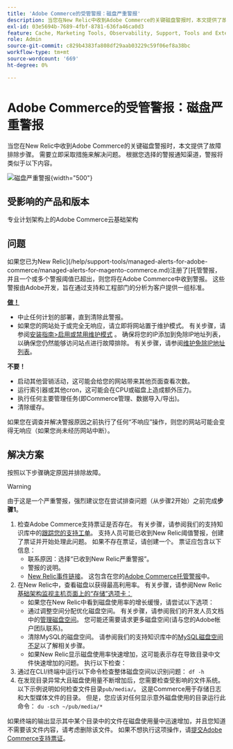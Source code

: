 ```yaml
---
title: 'Adobe Commerce的受管警报：磁盘严重警报'
description: 当您在New Relic中收到Adobe Commerce的关键磁盘警报时，本文提供了故障排除步骤。 需要立即采取措施来解决问题。 根据您选择的警报通知渠道，警报将类似于以下内容。
exl-id: 03e5694b-7689-4fbf-8781-636fa46ca0d3
feature: Cache, Marketing Tools, Observability, Support, Tools and External Services
role: Admin
source-git-commit: c829b4383fa808df29aab03229c59f06ef8a38bc
workflow-type: tm+mt
source-wordcount: '669'
ht-degree: 0%

---
```


# Adobe Commerce的受管警报：磁盘严重警报

当您在New Relic中收到Adobe Commerce的关键磁盘警报时，本文提供了故障排除步骤。 需要立即采取措施来解决问题。 根据您选择的警报通知渠道，警报将类似于以下内容。

![磁盘严重警报](assets/disk-critical-magento-managed.png){width="500"}

## 受影响的产品和版本

专业计划架构上的Adobe Commerce云基础架构

## 问题

如果您已为New Relic](/help/support-tools/managed-alerts-for-adobe-commerce/managed-alerts-for-magento-commerce.md)注册了[托管警报，并且一个或多个警报阈值已超出，则您将在Adobe Commerce中收到警报。 这些警报由Adobe开发，旨在通过支持和工程部门的分析为客户提供一组标准。

<u> **做！** </u>

* 中止任何计划的部署，直到清除此警报。
* 如果您的网站处于或完全无响应，请立即将网站置于维护模式。 有关步骤，请参阅[安装指南>启用或禁用维护模式](https://devdocs.magento.com/guides/v2.4/install-gde/install/cli/install-cli-subcommands-maint.html?itm_source=devdocs&amp;itm_medium=search_page&amp;itm_campaign=federated_search&amp;itm_term=mainten) 。 确保将您的IP添加到免除IP地址列表，以确保您仍然能够访问站点进行故障排除。 有关步骤，请参阅[维护免除IP地址列表](https://devdocs.magento.com/guides/v2.4/install-gde/install/cli/install-cli-subcommands-maint.html?itm_source=devdocs&amp;itm_medium=search_page&amp;itm_campaign=federated_search&amp;itm_term=mainten#instgde-cli-maint-exempt)。

**不要！**

* 启动其他营销活动，这可能会给您的网站带来其他页面查看次数。
* 运行索引器或其他cron，这可能会在CPU或磁盘上造成额外压力。
* 执行任何主要管理任务(即Commerce管理、数据导入/导出)。
* 清除缓存。

如果您在调查并解决警报原因之前执行了任何“不响应”操作，则您的网站可能会变得无响应（如果您尚未经历网站中断）。

## 解决方案

按照以下步骤确定原因并排除故障。

>[!WARNING]
>
>由于这是一个严重警报，强烈建议您在尝试排查问题（从步骤2开始）之前完成&#x200B;**步骤1**。

1. 检查Adobe Commerce支持票证是否存在。 有关步骤，请参阅我们的支持知识库中的[跟踪您的支持工单](/help/help-center-guide/help-center/magento-help-center-user-guide.md#track-tickets)。 支持人员可能已收到New Relic阈值警报，创建了票证并开始处理此问题。 如果不存在票证，请创建一个。 票证应包含以下信息：
   * 联系原因：选择“已收到New Relic严重警报”。
   * 警报的说明。
   * [New Relic事件链接](https://docs.newrelic.com/docs/alerts-applied-intelligence/new-relic-alerts/alert-incidents/view-violation-event-details-incidents)。 这包含在您的[Adobe Commerce托管警报](/help/support-tools/managed-alerts-for-adobe-commerce/managed-alerts-for-magento-commerce.md)中。
1. 在New Relic中，查看磁盘以获得最高利用率。 有关步骤，请参阅New Relic [基础架构监视主机页面上的“存储”选项卡：](https://docs.newrelic.com/docs/infrastructure/infrastructure-ui-pages/infra-hosts-ui-page/#storage)
   * 如果您在New Relic中看到磁盘使用率的增长缓慢，请尝试以下选项：
   * 通过调整空间分配优化磁盘空间。 有关步骤，请参阅我们的开发人员文档中的[管理磁盘空间](https://experienceleague.adobe.com/docs/commerce-cloud-service/user-guide/develop/storage/manage-disk-space.html)。 您可能还需要请求更多磁盘空间(请与您的Adobe帐户团队联系)。
   * 清除MySQL的磁盘空间。 请参阅我们的支持知识库中的[MySQL磁盘空间不足](/help/troubleshooting/database/mysql-disk-space-is-low-on-magento-commerce-cloud.md)以了解相关步骤。
   * 如果New Relic显示磁盘使用率快速增加，这可能表示存在导致目录中文件快速增加的问题。 执行以下检查：
1. 通过在CLI/终端中运行以下命令检查整体磁盘空间以识别问题： `df -h`
1. 在发现目录异常大且磁盘使用量不断增加后，您需要检查受影响的文件系统。 以下示例说明如何检查文件目录`pub/media/`。 这是Commerce用于存储日志和大型媒体文件的目录。 但是，您应该对任何显示意外磁盘使用的目录运行此命令： `du -sch ~/pub/media/*`

如果终端的输出显示其中某个目录中的文件在磁盘使用量中迅速增加，并且您知道不需要该文件内容，请考虑删除该文件。 如果不想执行这项操作，请[提交Adobe Commerce支持票证](/help/help-center-guide/help-center/magento-help-center-user-guide.md#submit-ticket)。
